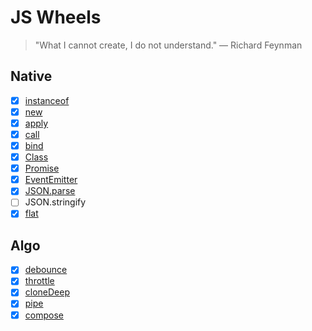 # JS Wheels

> "What I cannot create, I do not understand." — Richard Feynman

## Native

-   [x] [instanceof](./src/instanceof.js)
-   [x] [new](./src/new.js)
-   [x] [apply](./src/apply.js)
-   [x] [call](./src/call.js)
-   [x] [bind](./src/bind.js)
-   [x] [Class](./src/class.js)
-   [x] [Promise](./src/promise.js)
-   [x] [EventEmitter](./src/EventEmitter.js)
-   [x] [JSON.parse](./src/json-parse.js)
-   [ ] JSON.stringify
-   [x] [flat]('./src/flat.js)

## Algo

-   [x] [debounce](./src/debounce.js)
-   [x] [throttle](./src/throttle.js)
-   [x] [cloneDeep](./src/deepClone.js)
-   [x] [pipe](./src/pipe.js)
-   [x] [compose]('./src/compose.js)
